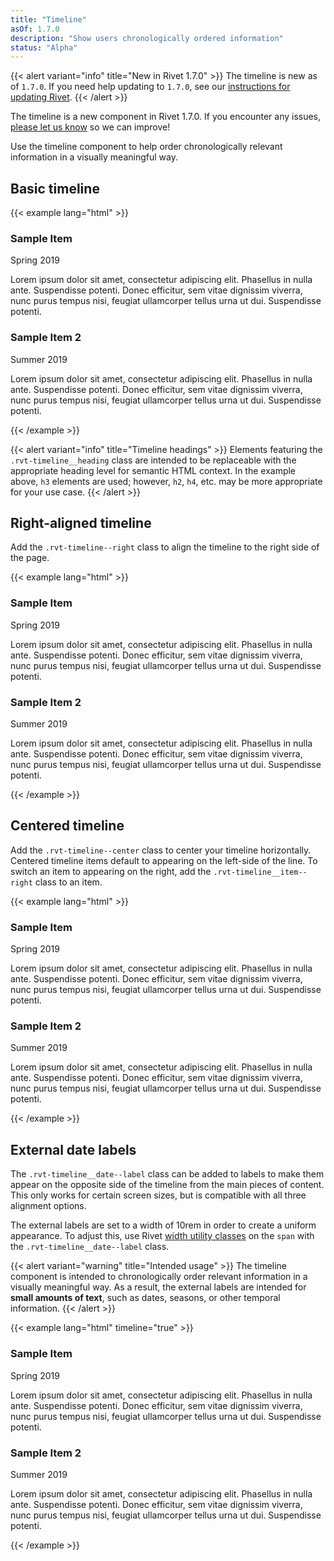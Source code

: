 ```yaml
---
title: "Timeline"
asOf: 1.7.0
description: "Show users chronologically ordered information"
status: "Alpha"
---
```


{{< alert variant="info" title="New in Rivet 1.7.0" >}}
The timeline is new as of `1.7.0`. If you need help updating to `1.7.0`, see our [instructions for updating Rivet](/components/#updating-the-rivet-npm-package").
{{< /alert >}}

The timeline is a new component in Rivet 1.7.0. If you encounter any issues, [please let us know](https://github.com/indiana-university/rivet-source/issues/new?template=bug_report.md&title=Timeline+component) so we can improve!


Use the timeline component to help order chronologically relevant information in a visually meaningful way.

## Basic timeline

{{< example lang="html" >}}
<div class="rvt-container rvt-container--senior">
    <div class="rvt-grid">
        <div class="rvt-grid__item rvt-timeline">
            <div class="rvt-timeline__item">
                <div class="rvt-timeline__marker" aria-hidden="true">
                </div>
                <div class="rvt-timeline__content">
                    <h3 class="rvt-timeline__heading">Sample Item</h3>
                    <span class="rvt-timeline__date">Spring 2019</span>
                    <p>Lorem ipsum dolor sit amet, consectetur adipiscing elit. Phasellus in nulla ante. Suspendisse potenti. Donec efficitur, sem vitae dignissim viverra, nunc purus tempus nisi, feugiat ullamcorper tellus urna ut dui. Suspendisse potenti.</p>
                </div>
            </div>
            <div class="rvt-timeline__item">
                <div class="rvt-timeline__marker" aria-hidden="true">
                </div>
                <div class="rvt-timeline__content">
                    <h3 class="rvt-timeline__heading">Sample Item 2</h3>
                    <span class="rvt-timeline__date">Summer 2019</span>
                    <p>Lorem ipsum dolor sit amet, consectetur adipiscing elit. Phasellus in nulla ante. Suspendisse potenti. Donec efficitur, sem vitae dignissim viverra, nunc purus tempus nisi, feugiat ullamcorper tellus urna ut dui. Suspendisse potenti.</p>
                </div>
            </div>
        </div>
    </div>
</div>
{{< /example >}}

{{< alert variant="info" title="Timeline headings" >}}
Elements featuring the `.rvt-timeline__heading` class are intended to be replaceable with the appropriate heading level for semantic HTML context. In the example above, `h3` elements are used; however, `h2`, `h4`, etc. may be more appropriate for your use case.
{{< /alert >}}


## Right-aligned timeline

Add the `.rvt-timeline--right` class to align the timeline to the right side of the page.

{{< example lang="html" >}}
<div class="rvt-container rvt-container--senior">
    <div class="rvt-grid">
        <div class="rvt-grid__item rvt-timeline rvt-timeline--right">
            <div class="rvt-timeline__item">
                <div class="rvt-timeline__marker" aria-hidden="true">
                </div>
                <div class="rvt-timeline__content">
                    <h3 class="rvt-timeline__heading">Sample Item</h3>
                    <span class="rvt-timeline__date">Spring 2019</span>
                    <p>Lorem ipsum dolor sit amet, consectetur adipiscing elit. Phasellus in nulla ante. Suspendisse potenti. Donec efficitur, sem vitae dignissim viverra, nunc purus tempus nisi, feugiat ullamcorper tellus urna ut dui. Suspendisse potenti.</p>
                </div>
          </div>
          <div class="rvt-timeline__item">
              <div class="rvt-timeline__marker"  aria-hidden="true">
              </div>
              <div class="rvt-timeline__content">
                  <h3 class="rvt-timeline__heading">Sample Item 2</h3>
                  <span class="rvt-timeline__date">Summer 2019</span>
                  <p>Lorem ipsum dolor sit amet, consectetur adipiscing elit. Phasellus in nulla ante. Suspendisse potenti. Donec efficitur, sem vitae dignissim viverra, nunc purus tempus nisi, feugiat ullamcorper tellus urna ut dui. Suspendisse potenti.</p>
              </div>
          </div>
        </div>
    </div>
</div>
{{< /example >}}

## Centered timeline

Add the `.rvt-timeline--center` class to center your timeline horizontally. Centered timeline items default to appearing on the left-side of the line. To switch an item to appearing on the right, add the `.rvt-timeline__item--right` class to an item.

{{< example lang="html" >}}
<div class="rvt-container rvt-container--senior">
    <div class="rvt-grid">
        <div class="rvt-grid__item rvt-timeline rvt-timeline--center">
            <div class="rvt-timeline__row">
                <div class="rvt-timeline__item">
                    <div class="rvt-timeline__marker" aria-hidden="true">
                    </div>
                    <div class="rvt-timeline__content">
                        <h3 class="rvt-timeline__heading">Sample Item</h3>
                        <span class="rvt-timeline__date">Spring 2019</span>
                        <p>Lorem ipsum dolor sit amet, consectetur adipiscing elit. Phasellus in nulla ante. Suspendisse potenti. Donec efficitur, sem vitae dignissim viverra, nunc purus tempus nisi, feugiat ullamcorper tellus urna ut dui. Suspendisse potenti.</p>
                    </div>
                </div>
            </div>
            <div class="rvt-timeline__row">
                <div class="rvt-timeline__item rvt-timeline__item--right">
                    <div class="rvt-timeline__marker" aria-hidden="true">
                    </div>
                    <div class="rvt-timeline__content">
                        <h3 class="rvt-timeline__heading">Sample Item 2</h3>
                        <span class="rvt-timeline__date">Summer 2019</span>
                        <p>Lorem ipsum dolor sit amet, consectetur adipiscing elit. Phasellus in nulla ante. Suspendisse potenti. Donec efficitur, sem vitae dignissim viverra, nunc purus tempus nisi, feugiat ullamcorper tellus urna ut dui. Suspendisse potenti.</p>
                    </div>
                </div>
            </div>
        </div>
    </div>
</div>
{{< /example >}}

## External date labels

The `.rvt-timeline__date--label` class can be added to labels to make them appear on the opposite side of the timeline from the main pieces of content. This only works for certain screen sizes, but is compatible with all three alignment options.

The external labels are set to a width of 10rem in order to create a uniform appearance. To adjust this, use Rivet [width utility classes](https://rivet.iu.edu/components/utilities/width/) on the `span` with the `.rvt-timeline__date--label` class.

{{< alert variant="warning" title="Intended usage" >}}
The timeline component is intended to chronologically order relevant information in a visually meaningful way. As a result, the external labels are intended for **small amounts of text**, such as dates, seasons, or other temporal information.
{{< /alert >}}

{{< example lang="html" timeline="true" >}}
<div class="rvt-container rvt-container--senior">
    <div class="rvt-grid">
        <div class="rvt-grid__item rvt-timeline">
            <div class="rvt-timeline__item">
                <div class="rvt-timeline__marker" aria-hidden="true">
                </div>
                <div class="rvt-timeline__content">
                    <h3 class="rvt-timeline__heading">Sample Item</h3>
                    <span class="rvt-timeline__date  rvt-timeline__date--label">Spring 2019</span>
                    <p>Lorem ipsum dolor sit amet, consectetur adipiscing elit. Phasellus in nulla ante. Suspendisse potenti. Donec efficitur, sem vitae dignissim viverra, nunc purus tempus nisi, feugiat ullamcorper tellus urna ut dui. Suspendisse potenti.</p>
                </div>
            </div>
            <div class="rvt-timeline__item">
                <div class="rvt-timeline__marker" aria-hidden="true">
                </div>
                <div class="rvt-timeline__content">
                    <h3 class="rvt-timeline__heading">Sample Item 2</h3>
                    <span class="rvt-timeline__date  rvt-timeline__date--label">Summer 2019</span>
                    <p>Lorem ipsum dolor sit amet, consectetur adipiscing elit. Phasellus in nulla ante. Suspendisse potenti. Donec efficitur, sem vitae dignissim viverra, nunc purus tempus nisi, feugiat ullamcorper tellus urna ut dui. Suspendisse potenti.</p>
                </div>
            </div>
        </div>
    </div>
</div>
{{< /example >}}